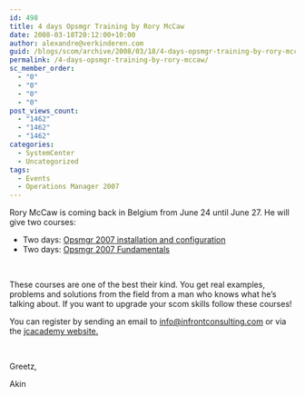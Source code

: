 ```yaml
---
id: 498
title: 4 days Opsmgr Training by Rory McCaw
date: 2008-03-18T20:12:00+10:00
author: alexandre@verkinderen.com
guid: /blogs/scom/archive/2008/03/18/4-days-opsmgr-training-by-rory-mccaw.aspx
permalink: /4-days-opsmgr-training-by-rory-mccaw/
sc_member_order:
  - "0"
  - "0"
  - "0"
  - "0"
post_views_count:
  - "1462"
  - "1462"
  - "1462"
categories:
  - SystemCenter
  - Uncategorized
tags:
  - Events
  - Operations Manager 2007
---
```

Rory McCaw is coming back in Belgium from June 24 until June 27. He will give two courses:

  * Two days: [Opsmgr 2007 installation and configuration](http://www.infrontconsulting.com/syllabi/I_and_C.pdf)
  * Two days: [Opsmgr 2007 Fundamentals](http://www.infrontconsulting.com/syllabi/Fun.pdf)

&nbsp;

These courses are one of the best their kind. You get real examples, problems and solutions from the field from a man who knows what he&#8217;s talking about. If you want to upgrade your scom skills follow these courses!

You can register by sending an email to <info@infrontconsulting.com> or via the [jcacademy website.](http://www.jcacademy.be/courses/_nl/coursesheet.asp?language=NL&country=&course_id=697)

&nbsp;

Greetz,

Akin&nbsp;

&nbsp;

